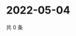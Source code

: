 # 2022-05-04

共 0 条

<!-- BEGIN WEIBO -->
<!-- 最后更新时间 Wed May 04 2022 11:24:10 GMT+0800 (China Standard Time) -->

<!-- END WEIBO -->
